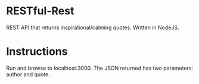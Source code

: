 # RESTful-Rest
REST API that returns inspirational/calming quotes. Written in NodeJS.

# Instructions
Run and browse to localhost:3000. The JSON returned has two parameters: author and quote.
